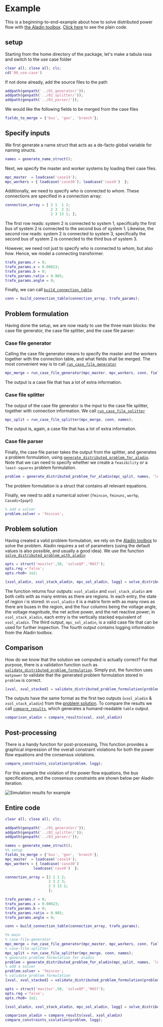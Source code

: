 # Example
This is a beginning-to-end-example about how to solve distributed power flow with [the Aladin toolbox](https://github.com/alexe15/ALADIN.m).
[Click here](#entire-code) to see the plain code.

## setup
Starting from the home directory of the package, let's make a tabula rasa and switch to the use case folder

```matlab
clear all; close all; clc;
cd('00_use-case')
```

If not done already, add the source files to the path

```matlab
addpath(genpath('../01_generator/'));
addpath(genpath('../02_splitter/'));
addpath(genpath('../03_parser/'));
```

We would like the following fields to be merged from the case files

```matlab
fields_to_merge = {'bus', 'gen', 'branch'};
```

## Specify inputs

We first generate a name struct that acts as a de-facto global variable for naming structs.

```matlab
names = generate_name_struct();
```

Next, we specify the master and worker systems by loading their case files.

```matlab
mpc_master  = loadcase('case14');
mpc_workers = { loadcase('case30'); loadcase('case9')  };
```

Additionally, we need to specify *who* is connected to *whom*.
These connections are specified in a connection array:

```matlab
connection_array = [ 2 1  1 2;
                     2 3  2 3; 
                     2 3 13 1; ];
```

The first row reads: system 2 is connected to system 1, specifically the first bus of system 2 is connected to the second bus of system 1.
Likewise, the second row reads: system 2 is connected to system 3, specifically the second bus of system 2 is connected to the third bus of system 3.

However, we need not just to specify *who* is connected to *whom*, but also *how*.
Hence, we model a connecting transformer.

```matlab
trafo_params.r = 0;
trafo_params.x = 0.00623;
trafo_params.b = 0;
trafo_params.ratio = 0.985;
trafo_params.angle = 0;
```

Finally, we can call [`build_connection_table`](mfiles/01_generator/build_connection_table.md).

```matlab
conn = build_connection_table(connection_array, trafo_params);
```

## Problem formulation
Having done the setup, we are now ready to use the three main blocks: the case file generator, the case file splitter, and the case file parser:


### Case file generator
Calling the case file generator means to specify the master and the workers together with the connection table, and what fields shall be merged.
The most convenient way is to call [`run_case_file_generator`](mfiles/01_generator/run_case_file_generator.md)

```matlab
mpc_merge = run_case_file_generator(mpc_master, mpc_workers, conn, fields_to_merge, names);
```

The output is a case file that has a lot of extra information.

### Case file splitter

The output of the case file generator is the input to the case file splitter, together with connection information.
We call [`run_case_file_splitter`](mfiles/02_splitter/run_case_file_splitter.md)

```matlab
mpc_split = run_case_file_splitter(mpc_merge, conn, names);
```

The output is, again, a case file that has a lot of extra information.

### Case file parser

Finally, the case file parser takes the output from the splitter, and generates a problem formulation, using [`generate_distributed_problem_for_aladin`](mfiles/03_parser/generate_distributed_problem_for_aladin.md).
Note that we can need to specify whether we create a `feasibility` or a `least-squares` problem formulation.

```matlab
problem = generate_distributed_problem_for_aladin(mpc_split, names, 'least-squares');
```

The problem formulation is a struct that contains all relevant equations.

Finally, we need to add a numerical solver (`fmincon`, `fminunc`, `worhp`, `Casadi+Ipopt`)

```matlab
% add a solver
problem.solver = 'fmincon';
```

## Problem solution

Having created a valid problem formulation, we rely on the [Aladin toolbox](https://github.com/alexe15/ALADIN.m) to solve the problem.
Aladin requires a set of parameters (using the default values is also possible, and usually a good idea).
We use the function [`solve_distributed_problem_with_aladin`](mfiles/03_parser/solve_distributed_problem_with_aladin.md)

```matlab
opts = struct('maxiter',50, 'solveQP','MA57');
opts.reg ='false';
opts.rho0= 1e2;

[xsol_aladin, xsol_stack_aladin, mpc_sol_aladin, logg] = solve_distributed_problem_with_aladin(mpc_split, problem, names, opts);
```

The function returns four outputs: `xsol_aladin` and `xsol_stack_aladin` are both cells with as many entries as there are regions.
In each entry, the state of region $i$ is stored: in `xsol_aladin` it is a matrix form with as many rows as there are buses in the region, and the four columns being the voltage angle, the voltage magnitude, the net active power, and the net reactive power; in `xsol_stack_aladin`, each entry is the vertically stacked equivalent of `xsol_aladin`.
The third output, `mpc_sol_aladin`, is a valid case file that can be used for further inspection.
The fourth output contains logging information from the Aladin toolbox.

## Comparison

How do we know that the solution we computed is actually correct?
For that purpose, there is a validation function such as [`validate_distributed_problem_formulation`](mfiles/03_parser/validate_distributed_problem_formulation.md).
Simply put, the function uses `matpower` to validate that the generated problem formulation stored in `problem` is correct.

```matlab
[xval, xval_stacked] = validate_distributed_problem_formulation(problem, mpc_split, names);
```

The outputs have the same format as the first two outputs (`xsol_aladin` & `xsol_stack_aladin`) from the [problem solution](#problem-solution).
To compare the results we call [`compare_results`](mfiles/03_parser/compare_results.md), which generates a humand-readable `table` output.

```matlab
comparison_aladin = compare_results(xval, xsol_aladin)
```

## Post-processing

There is a handy function for post-processing,
This function provides a graphical impression of the overall constraint violations for both the power flow equations and the consensus violations.

```matlab
compare_constraints_violation(problem, logg);
```

For this example the violation of the power flow equations, the bus specifications, and the consensus constraints are shown below per Aladin iteration.

![Simulation results for example](figs/example-results.png)

## Entire code

```matlab
clear all; close all; clc;

addpath(genpath('../01_generator/'));
addpath(genpath('../02_splitter/'));
addpath(genpath('../03_parser/'));

names = generate_name_struct();
%% setup
fields_to_merge = {'bus', 'gen', 'branch'};
mpc_master  = loadcase('case14');
mpc_workers = { loadcase('case30')
             loadcase('case9')  };

connection_array = [2 1 1 2;
                    2 3 2 3; 
                    2 3 13 1;
                    ];

trafo_params.r = 0;
trafo_params.x = 0.00623;
trafo_params.b = 0;
trafo_params.ratio = 0.985;
trafo_params.angle = 0;

conn = build_connection_table(connection_array, trafo_params);

%% main
% case-file-generator
mpc_merge = run_case_file_generator(mpc_master, mpc_workers, conn, fields_to_merge, names);
% case-file-splitter
mpc_split = run_case_file_splitter(mpc_merge, conn, names);
% generate problem formulation for aladin
problem = generate_distributed_problem_for_aladin(mpc_split, names, 'least-squares');
% add a solver
problem.solver = 'fmincon';
% validate problem formulation
[xval, xval_stacked] = validate_distributed_problem_formulation(problem, mpc_split, names);

opts = struct('maxiter',50, 'solveQP','MA57');
opts.reg ='false';
opts.rho0= 1e2;

[xsol_aladin, xsol_stack_aladin, mpc_sol_aladin, logg] = solve_distributed_problem_with_aladin(mpc_split, problem, names, opts);

comparison_aladin = compare_results(xval, xsol_aladin)
compare_constraints_violation(problem, logg);
```
